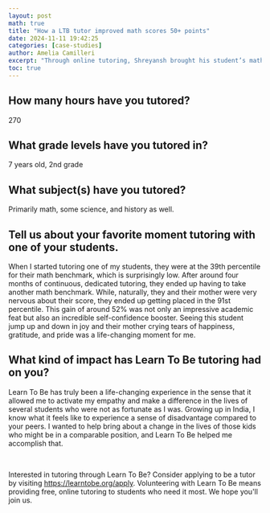 ```yaml
---
layout: post
math: true
title: "How a LTB tutor improved math scores 50+ points"
date: 2024-11-11 19:42:25
categories: [case-studies]
author: Amelia Camilleri
excerpt: "Through online tutoring, Shreyansh brought his student’s math benchmark score from the 39th percentile to the 91st percentile!"
toc: true
---
```


## How many hours have you tutored?

270

## What grade levels have you tutored in?

7 years old, 2nd grade

## What subject(s) have you tutored?

Primarily math, some science, and history as well.

## Tell us about your favorite moment tutoring with one of your students.

When I started tutoring one of my students, they were at the 39th percentile for their math benchmark, which is surprisingly low. After around four months of continuous, dedicated tutoring, they ended up having to take another math benchmark. While, naturally, they and their mother were very nervous about their score, they ended up getting placed in the 91st percentile. This gain of around 52% was not only an impressive academic feat but also an incredible self-confidence booster. Seeing this student jump up and down in joy and their mother crying tears of happiness, gratitude, and pride was a life-changing moment for me.

## What kind of impact has Learn To Be tutoring had on you?

Learn To Be has truly been a life-changing experience in the sense that it allowed me to activate my empathy and make a difference in the lives of several students who were not as fortunate as I was. Growing up in India, I know what it feels like to experience a sense of disadvantage compared to your peers. I wanted to help bring about a change in the lives of those kids who might be in a comparable position, and Learn To Be helped me accomplish that.

‍

Interested in tutoring through Learn To Be? Consider applying to be a tutor by visiting https://learntobe.org/apply. Volunteering with Learn To Be means providing free, online tutoring to students who need it most. We hope you'll join us.

‍